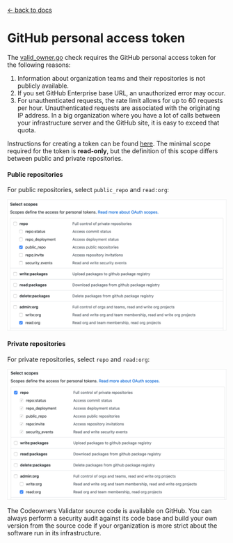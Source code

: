 [← back to docs](./README.md)

# GitHub personal access token

The [valid_owner.go](./../internal/check/valid_owner.go) check requires the GitHub personal access token for the following reasons:

1. Information about organization teams and their repositories is not publicly available.
2. If you set GitHub Enterprise base URL, an unauthorized error may occur. 
3. For unauthenticated requests, the rate limit allows for up to 60 requests per hour. Unauthenticated requests are associated with the originating IP address. In a big organization where you have a lot of calls between your infrastructure server and the GitHub site, it is easy to exceed that quota. 

Instructions for creating a token can be found [here](https://help.github.com/articles/creating-a-personal-access-token-for-the-command-line/#creating-a-token). The minimal scope required for the token is **read-only**, but the definition of this scope differs between public and private repositories.

#### Public repositories 

For public repositories, select `public_repo` and `read:org`:

![token-public.png](./assets/token-public.png) 

#### Private repositories 

For private repositories, select `repo` and `read:org`:

![token-public.png](./assets/token-private.png) 

The Codeowners Validator source code is available on GitHub. You can always perform a security audit against its code base and build your own version from the source code if your organization is more strict about the software run in its infrastructure.
